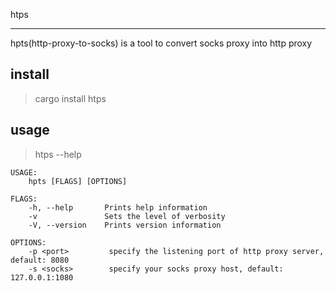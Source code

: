 htps

---

hpts(http-proxy-to-socks) is a tool to convert socks proxy into http proxy


## install

> cargo install htps

## usage

> htps --help

```
USAGE:
    hpts [FLAGS] [OPTIONS]

FLAGS:
    -h, --help       Prints help information
    -v               Sets the level of verbosity
    -V, --version    Prints version information

OPTIONS:
    -p <port>         specify the listening port of http proxy server, default: 8080
    -s <socks>        specify your socks proxy host, default: 127.0.0.1:1080
```

